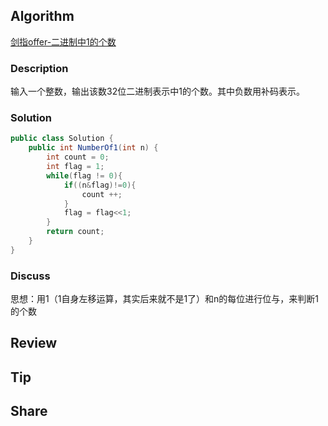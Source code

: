 ## Algorithm

[剑指offer-二进制中1的个数](https://www.nowcoder.com/practice/8ee967e43c2c4ec193b040ea7fbb10b8?tpId=13&tags=&title=&diffculty=0&judgeStatus=0&rp=1)

### Description

输入一个整数，输出该数32位二进制表示中1的个数。其中负数用补码表示。


### Solution

```java
public class Solution {
    public int NumberOf1(int n) {
        int count = 0;
        int flag = 1;
        while(flag != 0){
            if((n&flag)!=0){
                count ++;
            }
            flag = flag<<1;
        }
        return count;
    }
}
```

### Discuss

思想：用1（1自身左移运算，其实后来就不是1了）和n的每位进行位与，来判断1的个数

## Review


## Tip


## Share
